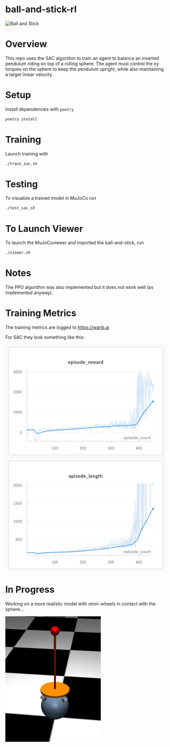 # ball-and-stick-rl

<img src="static/robot_on_ball.gif" alt="Ball and Stick" width="1000">

<!-- <video src="static/ball_and_stick.mp4" controls="controls" style="max-width: 730px;" autoplay="autoplay">
</video> -->

# Overview

This repo uses the SAC algorithm to train an agent to balance an inverted pendulum riding on top of a rolling sphere. The agent must
control the xy torques on the sphere to keep the pendulum upright, while also maintaining a target linear velocity.

# Setup

Install dependencies with `poetry`

```bash
poetry install
```

# Training

Launch training with

```bash
./train_sac.sh
```

# Testing

To visualize a trained model in MuJoCo run

```bash
./test_sac.sh
```

# To Launch Viewer

To launch the MuJoCoviewer and imported the ball-and-stick, run

```bash
./viewer.sh
```

# Notes

The PPO algorithm was also implemented but it does not work well (as implemented anyway).

# Training Metrics

The training metrics are logged to https://wanb.ai

For SAC they look something like this:

<img src="static/training_metrics.png" alt="SAC Metrics" width="600">

# In Progress

Working on a more realistic model with omni-wheels in contact with the sphere...

<img src="static/model.png" alt="Model" width="300">
